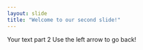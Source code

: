 ```yaml
---
layout: slide
title: "Welcome to our second slide!"
---
```

Your text part 2
Use the left arrow to go back!
